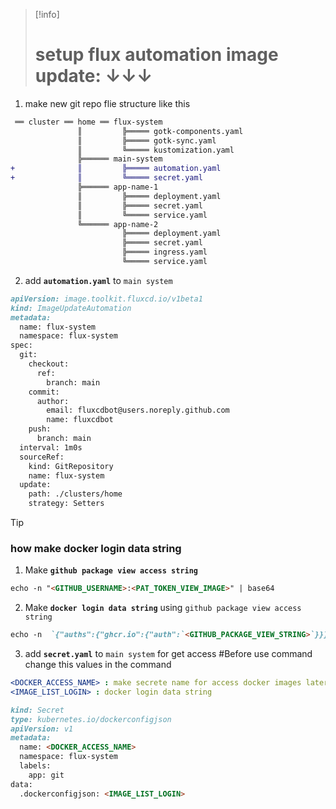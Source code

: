 > [!info]  
> # setup flux automation image update: ↓↓↓

1. make new git repo flie structure like this
```diff
 ══ cluster ══ home ══ flux-system
               ║         ╠═════ gotk-components.yaml
               ║         ╠═════ gotk-sync.yaml
               ║         ╚═════ kustomization.yaml
               ╠══════ main-system
+              ║         ╠═════ automation.yaml
+              ║         ╚═════ secret.yaml
               ╠══════ app-name-1
               ║         ╠═════ deployment.yaml
               ║         ╠═════ secret.yaml
               ║         ╚═════ service.yaml
               ╚══════ app-name-2
                         ╠═════ deployment.yaml
                         ╠═════ secret.yaml
                         ╠═════ ingress.yaml
                         ╚═════ service.yaml
```

2. add **` automation.yaml `** to ` main system `
```md
apiVersion: image.toolkit.fluxcd.io/v1beta1
kind: ImageUpdateAutomation
metadata:
  name: flux-system
  namespace: flux-system
spec:
  git:
    checkout:
      ref:
        branch: main
    commit:
      author:
        email: fluxcdbot@users.noreply.github.com
        name: fluxcdbot
    push:
      branch: main
  interval: 1m0s
  sourceRef:
    kind: GitRepository
    name: flux-system
  update:
    path: ./clusters/home
    strategy: Setters
```
> [!tip]
> ### how make docker login data string
> 1)  Make **` github package view access string `**
> ```md
> echo -n "<GITHUB_USERNAME>:<PAT_TOKEN_VIEW_IMAGE>" | base64
> ```
> 2) Make **` docker login data string `** using ` github package view access string `
> ```md
> echo -n  `{"auths":{"ghcr.io":{"auth":`<GITHUB_PACKAGE_VIEW_STRING>`}}}` | base64
> ```

3. add **` secret.yaml `** to ` main system ` for get access
#Before use command change this values in the command
```yaml
<DOCKER_ACCESS_NAME> : make secrete name for access docker images later
<IMAGE_LIST_LOGIN> : docker login data string 
```
```md
kind: Secret
type: kubernetes.io/dockerconfigjson
apiVersion: v1
metadata:
  name: <DOCKER_ACCESS_NAME>
  namespace: flux-system
  labels:
    app: git
data:
  .dockerconfigjson: <IMAGE_LIST_LOGIN>
```